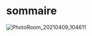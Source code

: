 # sommaire


![PhotoRoom_20210409_104611](https://user-images.githubusercontent.com/82149306/114158429-f26c7a80-9924-11eb-9e60-7d7e3b38dca8.png)
